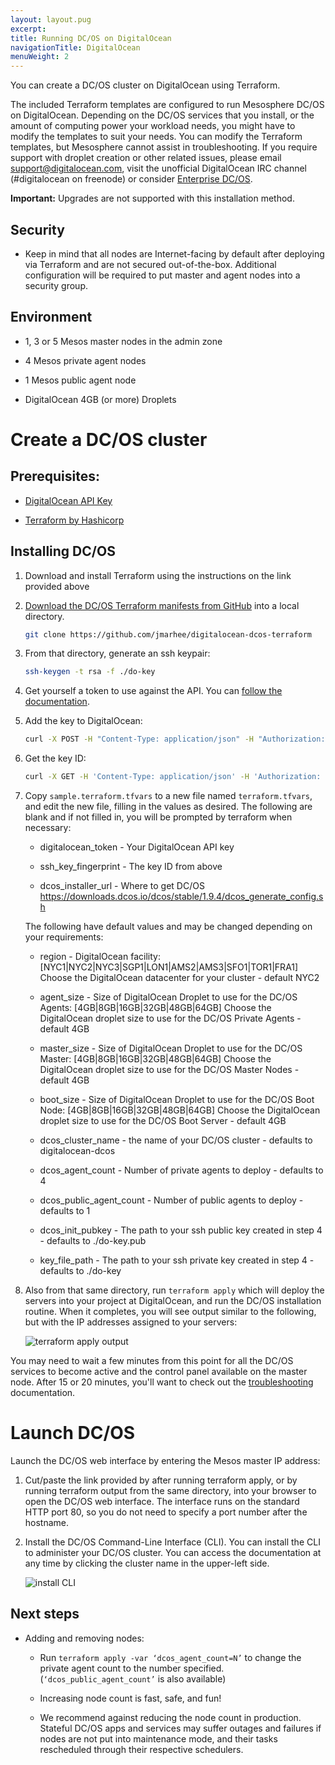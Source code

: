 ```yaml
---
layout: layout.pug
excerpt:
title: Running DC/OS on DigitalOcean
navigationTitle: DigitalOcean
menuWeight: 2
---
```


You can create a DC/OS cluster on DigitalOcean using Terraform.

The included Terraform templates are configured to run Mesosphere DC/OS on DigitalOcean. Depending on the DC/OS services that you install, or the amount of computing power your workload needs, you might have to modify the templates to suit your needs. You can modify the Terraform templates, but Mesosphere cannot assist in troubleshooting. If you require support with droplet creation or other related issues, please email support@digitalocean.com, visit the unofficial DigitalOcean IRC channel (#digitalocean on freenode) or consider [Enterprise DC/OS](https://mesosphere.com/).

**Important:** Upgrades are not supported with this installation method.

## Security

- Keep in mind that all nodes are Internet-facing by default after deploying via Terraform and are not secured out-of-the-box. Additional configuration will be required to put master and agent nodes into a security group.

## Environment

- 1, 3 or 5 Mesos master nodes in the admin zone

- 4 Mesos private agent nodes

- 1 Mesos public agent node

- DigitalOcean 4GB (or more) Droplets

# Create a DC/OS cluster

## Prerequisites:

- [DigitalOcean API Key](https://www.digitalocean.com/help/api/)

- [Terraform by Hashicorp](https://www.terraform.io/intro/getting-started/install.html)

## Installing DC/OS

1.  Download and install Terraform using the instructions on the link provided above

2.  [Download the DC/OS Terraform manifests from GitHub](https://github.com/jmarhee/digitalocean-dcos-terraform) into a local  directory.

    ```bash
    git clone https://github.com/jmarhee/digitalocean-dcos-terraform
    ```

3.  From that directory, generate an ssh keypair:

    ```bash
    ssh-keygen -t rsa -f ./do-key
    ```

4.  Get yourself a token to use against the API. You can [follow the documentation](https://www.digitalocean.com/community/tutorials/how-to-use-the-digitalocean-api-v2).

4.  Add the key to DigitalOcean:

    ```bash
    curl -X POST -H "Content-Type: application/json" -H "Authorization: Bearer $TOKEN" -d '{"name":"dcos-key","public_key":"<public-key>"}' "https://api.digitalocean.com/v2/account/keys"
    ```

4. Get the key ID:

    ```bash
    curl -X GET -H 'Content-Type: application/json' -H 'Authorization: Bearer $TOKEN' "https://api.digitalocean.com/v2/account/keys"
    ```

4.  Copy `sample.terraform.tfvars` to a new file named `terraform.tfvars`, and edit the new file, filling in the values as desired. The following are blank and if not filled in, you will be prompted by terraform when necessary:

    - digitalocean_token - Your DigitalOcean API key

    - ssh_key_fingerprint - The key ID from above

    - dcos_installer_url - Where to get DC/OS
      https://downloads.dcos.io/dcos/stable/1.9.4/dcos_generate_config.sh

    The following have default values and may be changed depending on your requirements:

    - region - DigitalOcean facility: [NYC1|NYC2|NYC3|SGP1|LON1|AMS2|AMS3|SFO1|TOR1|FRA1]
      Choose the DigitalOcean datacenter for your cluster - default NYC2

    - agent_size - Size of DigitalOcean Droplet to use for the DC/OS Agents: [4GB|8GB|16GB|32GB|48GB|64GB]
      Choose the DigitalOcean droplet size to use for the DC/OS Private Agents - default 4GB

    - master_size - Size of DigitalOcean Droplet to use for the DC/OS Master: [4GB|8GB|16GB|32GB|48GB|64GB]
      Choose the DigitalOcean droplet size to use for the DC/OS Master Nodes - default 4GB

    - boot_size - Size of DigitalOcean Droplet to use for the DC/OS Boot Node: [4GB|8GB|16GB|32GB|48GB|64GB]
      Choose the DigitalOcean droplet size to use for the DC/OS Boot Server - default 4GB

    - dcos_cluster_name - the name of your DC/OS cluster - defaults to digitalocean-dcos

    - dcos_agent_count - Number of private agents to deploy - defaults to  4

    - dcos_public_agent_count - Number of public agents to deploy - defaults to 1

    - dcos_init_pubkey - The path to your ssh public key created in step 4 - defaults to ./do-key.pub

    - key_file_path - The path to your ssh private key created in step 4 - defaults to ./do-key

5.  Also from that same directory, run `terraform apply` which will deploy the servers into your project at DigitalOcean, and run the DC/OS installation routine. When it completes, you will see output similar to the following, but with the IP addresses assigned to your servers:

    ![terraform apply output](/1.9/img/digitalocean_terraform_output.png)

You may need to wait a few minutes from this point for all the DC/OS services to become active and the control panel available on the master node. After 15 or 20 minutes, you'll want to check out the [troubleshooting](/1.9/installing/oss/troubleshooting/) documentation.

# Launch DC/OS
Launch the DC/OS web interface by entering the Mesos master IP address:

1.  Cut/paste the link provided by after running terraform apply, or by running terraform output from the same directory, into your browser to open the DC/OS web interface. The interface runs on the standard HTTP port 80, so you do not need to specify a port number after the hostname.

2.  Install the DC/OS Command-Line Interface (CLI). You can install the CLI to administer your DC/OS cluster. You can access the documentation at any time by clicking the cluster name in the upper-left side.

    ![install CLI](/1.9/img/install-cli-terminal.png)

## Next steps

- Adding and removing nodes:

  - Run `terraform apply -var ‘dcos_agent_count=N’` to change the private agent count to the number specified. (`‘dcos_public_agent_count’` is also available)

  - Increasing node count is fast, safe, and fun!

  - We recommend against reducing the node count in production. Stateful DC/OS apps and services may suffer outages and failures if nodes are not put into maintenance mode, and their tasks rescheduled through their respective schedulers.


